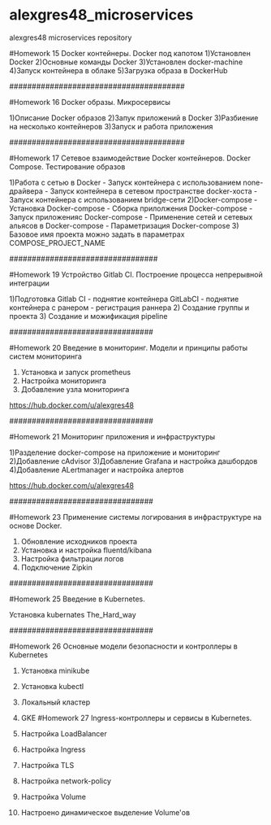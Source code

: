 # alexgres48_microservices
alexgres48 microservices repository

#Homework 15
Docker контейнеры. Docker под капотом
1)Установлен Docker
2)Основные команды Docker
3)Установлен  docker-machine
4)Запуск контейнера в облаке
5)Загрузка образа в DockerHub

#######################################

#Homework 16
Docker образы. Микросервисы

1)Описание Docker образов
2)Запук приложений в Docker
3)Разбиение на несколько контейнеров
3)Запуск и работа приложения

#######################################

#Homework 17
Сетевое взаимодействие Docker контейнеров. Docker Compose. Тестирование образов

1)Работа с сетью в Docker
    - Запуск контейнера с использованием none-драйвера
    - Запуск контейнера в сетевом пространстве docker-хоста
    - Запуск контейнера с использованием bridge-сети
2)Docker-compose
    - Установка Docker-compose
    - Сборка прилолжения Docker-compose
    - Запуск приложенияс Docker-compose
    - Применение сетей и сетевых альясов в Docker-compose
    - Параметризация Docker-compose
3) Базовое имя проекта можно задать в параметрах COMPOSE_PROJECT_NAME

#################################

#Homework 19 Устройство Gitlab CI. Построение процесса непрерывной интеграции

1)Подготовка Gitlab CI
    - поднятие контейнера GitLabCI
    - поднятие контейнера с ранером
    - регистрация раннера
2) Создание группы и проекта
3) Создание и можификация pipeline

################################

#Homework 20 Введение в мониторинг. Модели и принципы работы систем мониторинга

1) Установка и запуск prometheus
2) Настройка мониторинга
3) Добавление узла мониторинга

https://hub.docker.com/u/alexgres48

################################

#Homework 21 Мониторинг приложения и инфраструктуры

1)Разделение docker-compose на приложение и мониторинг
2)Добавление cAdvisor
3)Добавление Grafana и настройка дашбордов
4)Добавление ALertmanager и настройка алертов

https://hub.docker.com/u/alexgres48

################################

#Homework 23  Применение системы логирования в инфраструктуре на основе Docker.

1) Обновление исходников проекта
2) Установка и настройка fluentd/kibana
3) Настройка фильтрации логов
4) Подключение Zipkin

################################

#Homework 25 Введение в Kubernetes.

Установка kubernates The_Hard_way


################################

#Homework 26 Основные модели безопасности и контроллеры в Kubernetes 

1) Установка minikube 
2) Установка kubectl
3) Локальный кластер
4) GKE
#Homework 27 Ingress-контроллеры и сервисы в Kubernetes.

1) Настройка LoadBalancer
2) Настройка Ingress
3) Настройка TLS
4) Настройка network-policy
5) Настройка Volume
6) Настроено динамическое выделение Volume'ов
